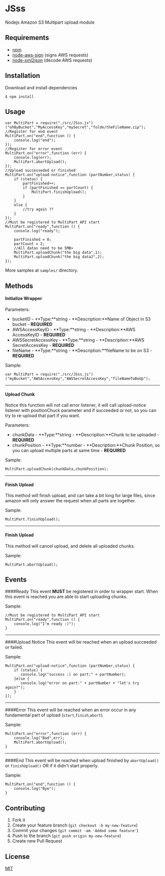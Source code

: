 # JSss

Nodejs Amazon S3 Multipart upload module

## Requirements

- [npm](https://github.com/isaacs/npm)
- [node-aws-sign](https://github.com/egorFiNE/node-aws-sign) (signs AWS requests)
- [node-xml2json](https://github.com/buglabs/node-xml2json) (decode AWS requests)

## Installation

Download and install dependencies

    $ npm install

## Usage

    var MultiPart = require("./src/JSss.js")("ohByBucket","MyAccessKey","mySecret","folde/theFileName.zip");
    //Register for end event
	MultiPart.on("end",function () {
		console.log("end");	
	});
	//Register for error event
	MultiPart.on("error",function (err) {
		console.log(err);
		MultiPart.abortUpload();
	});
	//Upload successeded or finished
	MultiPart.on("upload-notice",function (partNumber,status) {
		if (status) {
			partFinished++;
			if (partFinished == partCount) {
				MultiPart.finishUpload();
			}
		}
		else {
			//try again ??
		}
	});
	//Must be registered to MultiPart API start
	MultiPart.on("ready",function () {
		console.log("ready");
	
		partFinished = 0;
		partCount = 2;
		//All datas need to be 5MB>
		MultiPart.uploadChunk("the big data",1);
		MultiPart.uploadChunk("the big data2",2);
	});

More samples at `samples/` directory.

## Methods

#### Initialize Wrapper

Parameters:

* bucketID - **Type:**string - **Description:**Name of Object in S3 bucket   - **REQUIRED**
* AWSAccessKeyID - **Type:**string - **Description:**AWS AccessKeyID - **REQUIRED**
* AWSSecretAccessKey - **Type:**string - **Description:**AWS SecretAccessKey - **REQUIRED**
* fileName - **Type:**string - **Description:**fileName to be on S3 - **REQUIRED**

Sample:

    var MultiPart = require("./src/JSss.js")("myBucket","AWSAccessKey","AWSSecretAccessKey","fileNameToBeUp");
---
#### Upload Chunk

Notice this function will not call error listener, it will call upload-notice listener with positionChuck parameter and if succeeded or not, so you can try to re-upload that part if you want.

Parameters:
- chunkData - **Type:**string - **Description:**Chunk to be uploaded - **REQUIRED**
- chunkPosition - **Type:**number - **Description:**Chunk Position, so you can upload multiple parts at same time - **REQUIRED**

Sample:

    MultiPart.uploadChunk(chunkData,chunkPosition);
---
#### Finish Upload
This method will finish upload, and can take a bit long for large files, since amazon will only answer the request when all parts are together.

Sample:

    MultiPart.finishUpload();

---
#### Finish Upload
This method will cancel upload, and delete all uploaded chunks.

Sample:

    MultiPart.abortUpload();


## Events

####Ready
This event **MUST** be registered in order to wrapper start. When this event is reached you are able to start uploading chunks.

Sample:

    //Must be registered to MultiPart API start
	MultiPart.on("ready",function () {
		console.log("I'm ready :)");
	}
---
####Upload Notice
This event will be reached when an upload succeeded or failed.

Sample:

    MultiPart.on("upload-notice",function (partNumber,status) {
	    if (status) {
	       console.log("success :) on part:" + partNumber);
	    }else {
		   console.log("error on part:" + partNumber + "let's try again?");
	    }
	});
---
####Error
This event will be reached when an error occur in any fundamental part of upload (`start`,`finish`,`abort`).

Sample:

	MultiPart.on("error",function (err) {
		console.log("Bad",err);
		MultiPart.abortUpload();
	}
---
####End
This event will be reached when upload finished by `abortUpload()` or `finishUpload()` OR if it didn't start properly.

Sample:

	MultiPart.on("end",function () {
		console.log("Bye");
	}

## Contributing

1. Fork it
2. Create your feature branch (`git checkout -b my-new-feature`)
3. Commit your changes (`git commit -am 'Added some feature'`)
4. Push to the branch (`git push origin my-new-feature`)
5. Create new Pull Request

## License

[MIT](JSss/raw/master/LICENSE)